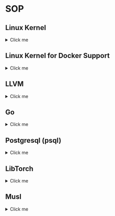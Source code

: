 # SOP

## Linux Kernel

<details>
  <summary>Click me</summary>

  #### Bootstrap Linux Kernel Config

  ```
  #
  ### packages
  #
  # debian
  sudo apt-get install --no-install-recommends build-essential bc kmod flex libncurses5-dev libelf-dev libssl-dev dwarves bison
  # arch
  sudo pacman -S base-devel python bc pahole

  #
  ### bootstrap config
  #
  lsmod > /tmp/lsmod.txt
  make LSMOD=/tmp/lsmod.txt localmodconfig
  make menuconfig
    - CONFIG_LOCALVERSION="-xiejw"

  # now go to next subsection.
  ```

  #### Build Linux Kernel

  Arch Linux:

  - Download kernel from https://kernel.org/ and link as `kernel/linux`
  - Copy config file as `kernel/linux/.config`
  - Run

  ```
  make menuconfig
  grep =m .config | wc
  time make [-j1]
  sudo make modules_install
  ~/Workspace/y/tools/kernel_install.sh
  ```

</details>

## Linux Kernel for Docker Support

<details>
  <summary>Click me</summary>

  Refs:
  - https://wiki.archlinux.org/title/docker
  - https://wiki.gentoo.org/wiki/Docker
  - https://ungleich.ch/en-us/cms/blog/2018/08/18/iptables-vs-nftables/

  Minimal changes for Docker support
  ```
    [*] Networking support  --->
          Networking options  --->
            <*> 802.1d Ethernet Bridging
            [*] Network packet filtering framework (Netfilter)  --->
                [*] Advanced netfilter configuration
                [*] Bridged IP/ARP packets filtering
                    IP: Netfilter Configuration  --->
                      <*> IP tables support (required for filtering/masq/NAT)
                      <*>   Packet filtering
                      <*>   iptables NAT support
                      <*>     MASQUERADE target support
                    Core Netfilter Configuration  --->
                      <*> Netfilter connection tracking support
                      <*> Connection tracking netlink interface
                      -*- Netfilter Xtables support (required for ip_tables)
                      <*> set target and match support
                      *** Xtables matches ***
                      <*>   "addrtype" address type match support
                      <*>   "conntrack" connection tracking match support
                [*]  IP set support
                    <*> hash: net set support
    Device Drivers  --->
        [*] Multiple devices driver support (RAID and LVM)  --->
            <*>   Device mapper support
            <*>     Thin provisioning target
        [*] Network device support  --->
            [*]   Network core driver support
            <*>     Virtual ethernet pair device
    File systems  --->
        <*> Overlay filesystem support
        Pseudo filesystems  --->
            [*] HugeTLB file system support
  ```


  If `nf_tables` is used instead of legacy `iptables` (by run `sudo iptables`),
  then enable the following options

  ```
    [*] Networking support  --->
          Networking options  --->
            [*] Network packet filtering framework (Netfilter)  --->
                    Core Netfilter Configuration  --->
                        <*> Netfilter nf_tables support
                            <*> Netfilter nf_tables conntrack module
                            <*> Netfilter nf_tables masquerade support
                            <*> Netfilter nf_tables nat support
                            <*> Netfilter x_tables over nf_tables module
  ```

  If the docker is complaining ip6tables, added the following block
  ```
  /etc/docker/daemon.json
  {
    "ipv6": false,
    "ip6tables": false
  }
  ```

  History
  1. 2025-02-26
    - Docker 28 change  https://github.com/moby/moby/issues/49505#issuecomment-2671610413

  FAQ:
  1. Module sign
     ```
     # error
     make[1]: *** No make rule for making targets <n>, needed for <certs/x509_certificate_list>.  Stop.

     # fix
     CONFIG_MODULE_SIG_KEY="certs/signing_key.pem"
     CONFIG_SYSTEM_TRUSTED_KEYS=""
     ```



</details>

## LLVM

<details>
  <summary>Click me</summary>

  #### Bootstrap

  ```
  ##########
  # packages
  ##########
  #
  # debian
  apt --no-install-recommends install xz-utils cmake ninja-build python3
  # arch
  pacman -S cmake ninja python3
  ```

  #### Download and Setup

  Refs:
  - https://releases.llvm.org/
  - https://github.com/llvm/llvm-project.git

  Setup:
  - Machines with enough disk spaces.
    ```
    git clone https://github.com/llvm/llvm-project.git
    ln -sf llvm-project src
    ```
  - Machine with small disks.
    ```
    git clone --depth 1 https://github.com/llvm/llvm-project.git
    rm -rf llvm-project/.git     # ensure jarvis does not pull history
    ln -sf llvm-project src
    ```

  #### Compile

  Target folder:
  ```
  build/llvm/{src,install}
  ```

  Build cmd:
  ```
  mkdir build/llvm/build-<date>
  cd build/llvm/build-<date>

  sh ~/Workspace/y/dotfiles/tools/llvm_config.sh
  time ninja [-j2]

  rm build/llvm/install
  ln -sf build/llvm/build-<date> build/llvm/install
  ```
</details>

## Go

<details>
  <summary>Click me</summary>

  #### Install

  Go [official site](http://golang.org) to download. It is recommended **not** to
  use Linux distro package to install, as it could be super old.

  Typically, the install can be done via:

  ```
  sudo tar -C /usr/local -xzf go$VERSION.$OS-$ARCH.tar.gz
  ```
</details>

## Postgresql (psql)

<details>
  <summary>Click me</summary>

  Refs:
  - https://www.postgresql.org/ftp/source/
  - https://www.postgresql.org/docs/current/install-make.html

  #### Bootstrap

  ```
  #
  ### packages
  #
  # debian
  apt --no-install-recommends install libicu-dev libreadline-dev pkg-config
  # arch
  #
  # macOS
  brew install icu4c
  ```

  #### Compile and Install

  ```
  # Compile
  cd build/psql/src

  ## next line is needed for macOS brew
  export PKG_CONFIG_PATH="/opt/homebrew/opt/icu4c/lib/pkgconfig"
  ./configure --prefix=`pwd`/../build-`date +'%Y-%m-%d'`
  make

  # Install
  make install
  cd ..
  ln -sf build-<date> install
  ```
  #### Test

  ```
  mkdir data16
  ./install/bin/initdb -D ./data16/
  cat data16/postgresql.conf  # change port 5433. default is 5432
  install/bin/pg_ctl -D ./data16/ -l logfile start
  tail -f logfile
  ./install/bin/psql -p 5433 -d postgres
  select current_date;
  select current_time;
  \c                     # print current user.
  ```

</details>

## LibTorch

<details>
  <summary>Click me</summary>

  libtorch with mps on mac (amd64) and debian (amd64).

  - ensure `clang` is built-in verison (not customized clang from source code)
  - prepare the python venv

  ```
  #
  # (One-time Setup) Prepare the python venv
  #
  cd ~/Workspace/build
  python3 -m venv pyenv
  source ./pyenv/bin/activate

  #
  # (One-time Setup) Required for compiling libtorch
  #
  pip3 install pyyaml typing_extensions

  #
  # (One-time Setup) [Optional] for testing pytorch
  #
  pip3 install -U torch numpy
  pip3 install torch --index-url https://download.pytorch.org/whl/cpu   # if [cpu] only
  ```

  - Follow the cmds:

  ```
  #
  # (One-time Setup) Prepare source code
  #
  cd build/torch
  git clone --recursive https://github.com/pytorch/pytorch.git git
  ln -sf git src

  #
  # [Optional] Checkout specific tag
  #
  git tag -l 'v*'             # search all tags for releases.
  git checkout tags/v2.2.1    # ping to latest release.
  git submodule update        # run once to adjust the submodule.

  #
  # prepare cmake with ninja
  #
  mkdir build-<date>
  cd build-<date>

  ~/Workspace/y/tools/torch_config.sh              # macOS
  ~/Workspace/y/tools/torch_config_debian.sh       # debian

  #
  # compile and install with ninja
  #
  time ninja -j4
  ninja install

  #
  # finish the install
  #
  cd ..
  ln -sf install-<data> install
  ```

  Refs:
  - https://pytorch.org/cppdocs/installing.html
  - https://discuss.pytorch.org/t/compile-libtorch-c-api-from-source/81624
  - https://github.com/pytorch/pytorch/blob/master/docs/libtorch.rst
  - https://github.com/mlverse/libtorch-mac-m1
</details>

## Musl

<details>
  <summary>Click me</summary>

  Download the source file and put under `~/Workspace/build/musl`.
  - https://musl.libc.org/

  After decompress, set up the srce folder as usual

  ```
  ln -sf musl-<...> src
  ```

  #### Compile and Install

  ```
  cd src
  ./configure --prefix=`pwd`/../install --disable-shared --enable-wrapper=all
  make
  make install
  ```

  ### Test
  ```
  CC=~/Workspace/build/musl/install/bin/musl-gcc
  $CC -static main.c
  ./a.out
  ```

</details>
